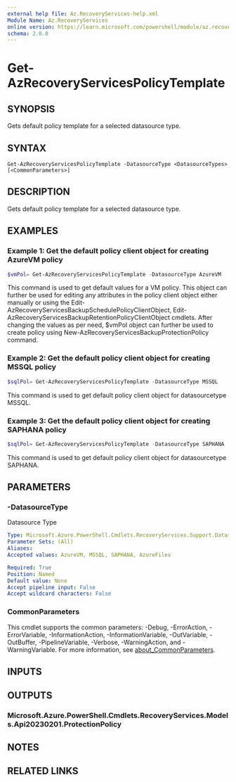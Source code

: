 ```yaml
---
external help file: Az.RecoveryServices-help.xml
Module Name: Az.RecoveryServices
online version: https://learn.microsoft.com/powershell/module/az.recoveryservices/get-azrecoveryservicespolicytemplate
schema: 2.0.0
---
```


# Get-AzRecoveryServicesPolicyTemplate

## SYNOPSIS
Gets default policy template for a selected datasource type.

## SYNTAX

```
Get-AzRecoveryServicesPolicyTemplate -DatasourceType <DatasourceTypes> [<CommonParameters>]
```

## DESCRIPTION
Gets default policy template for a selected datasource type.

## EXAMPLES

### Example 1: Get the default policy client object for creating AzureVM policy
```powershell
$vmPol= Get-AzRecoveryServicesPolicyTemplate -DatasourceType AzureVM
```

This command is used to get default values for a VM policy.
This object can further be used for editing any attributes in the policy client object either manually or using the Edit-AzRecoveryServicesBackupSchedulePolicyClientObject, Edit-AzRecoveryServicesBackupRetentionPolicyClientObject cmdlets.
After changing the values as per need, $vmPol object can further be used to create policy using New-AzRecoveryServicesBackupProtectionPolicy command.

### Example 2: Get the default policy client object for creating MSSQL policy
```powershell
$sqlPol= Get-AzRecoveryServicesPolicyTemplate -DatasourceType MSSQL
```

This command is used to get default policy client object for datasourcetype MSSQL.

### Example 3: Get the default policy client object for creating SAPHANA policy
```powershell
$sqlPol= Get-AzRecoveryServicesPolicyTemplate -DatasourceType SAPHANA
```

This command is used to get default policy client object for datasourcetype SAPHANA.

## PARAMETERS

### -DatasourceType
Datasource Type

```yaml
Type: Microsoft.Azure.PowerShell.Cmdlets.RecoveryServices.Support.DatasourceTypes
Parameter Sets: (All)
Aliases:
Accepted values: AzureVM, MSSQL, SAPHANA, AzureFiles

Required: True
Position: Named
Default value: None
Accept pipeline input: False
Accept wildcard characters: False
```

### CommonParameters
This cmdlet supports the common parameters: -Debug, -ErrorAction, -ErrorVariable, -InformationAction, -InformationVariable, -OutVariable, -OutBuffer, -PipelineVariable, -Verbose, -WarningAction, and -WarningVariable. For more information, see [about_CommonParameters](http://go.microsoft.com/fwlink/?LinkID=113216).

## INPUTS

## OUTPUTS

### Microsoft.Azure.PowerShell.Cmdlets.RecoveryServices.Models.Api20230201.ProtectionPolicy

## NOTES

## RELATED LINKS
